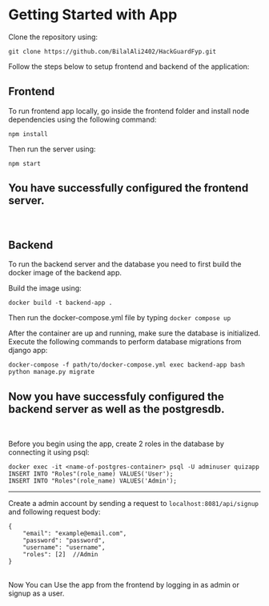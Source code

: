 # Getting Started with App
Clone the repository using:
```
git clone https://github.com/BilalAli2402/HackGuardFyp.git
```
Follow the steps below to setup frontend and backend of the application:
## Frontend
To run frontend app locally, go inside the frontend folder and install node dependencies using the following command:
```
npm install
```

Then run the server using:
```
npm start
```

You have successfully configured the frontend server.
---
<br>


## Backend
To run the backend server and the database you need to first build the docker image of the backend app.

Build the image using:
```
docker build -t backend-app .
```

Then run the docker-compose.yml file by typing `docker compose up`

After the container are up and running, make sure the database is initialized. Execute the following commands to perform database migrations from django app:
```
docker-compose -f path/to/docker-compose.yml exec backend-app bash
python manage.py migrate
```

Now you have successfuly configured the backend server as well as the postgresdb.
---
<br>

Before you begin using the app, create 2 roles in the database by connecting it using psql:
```
docker exec -it <name-of-postgres-container> psql -U adminuser quizapp
INSERT INTO "Roles"(role_name) VALUES('User');
INSERT INTO "Roles"(role_name) VALUES('Admin');
```

---

Create a admin account by sending a request to `localhost:8081/api/signup` and following request body:
```
{
    "email": "example@email.com",
    "password": "password",
    "username": "username",
    "roles": [2]  //Admin
}
```

<br>
Now You can Use the app from the frontend by logging in as admin or signup as a user.
